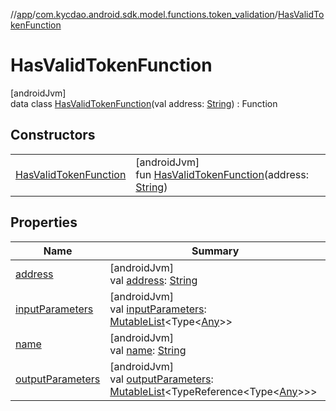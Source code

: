 //[app](../../../index.md)/[com.kycdao.android.sdk.model.functions.token_validation](../index.md)/[HasValidTokenFunction](index.md)

# HasValidTokenFunction

[androidJvm]\
data class [HasValidTokenFunction](index.md)(val address: [String](https://kotlinlang.org/api/latest/jvm/stdlib/kotlin/-string/index.html)) : Function

## Constructors

| | |
|---|---|
| [HasValidTokenFunction](-has-valid-token-function.md) | [androidJvm]<br>fun [HasValidTokenFunction](-has-valid-token-function.md)(address: [String](https://kotlinlang.org/api/latest/jvm/stdlib/kotlin/-string/index.html)) |

## Properties

| Name | Summary |
|---|---|
| [address](address.md) | [androidJvm]<br>val [address](address.md): [String](https://kotlinlang.org/api/latest/jvm/stdlib/kotlin/-string/index.html) |
| [inputParameters](index.md#2120670477%2FProperties%2F-912451524) | [androidJvm]<br>val [inputParameters](index.md#2120670477%2FProperties%2F-912451524): [MutableList](https://kotlinlang.org/api/latest/jvm/stdlib/kotlin.collections/-mutable-list/index.html)&lt;Type&lt;[Any](https://kotlinlang.org/api/latest/jvm/stdlib/kotlin/-any/index.html)&gt;&gt; |
| [name](index.md#-1400461842%2FProperties%2F-912451524) | [androidJvm]<br>val [name](index.md#-1400461842%2FProperties%2F-912451524): [String](https://kotlinlang.org/api/latest/jvm/stdlib/kotlin/-string/index.html) |
| [outputParameters](index.md#-1379076946%2FProperties%2F-912451524) | [androidJvm]<br>val [outputParameters](index.md#-1379076946%2FProperties%2F-912451524): [MutableList](https://kotlinlang.org/api/latest/jvm/stdlib/kotlin.collections/-mutable-list/index.html)&lt;TypeReference&lt;Type&lt;[Any](https://kotlinlang.org/api/latest/jvm/stdlib/kotlin/-any/index.html)&gt;&gt;&gt; |
